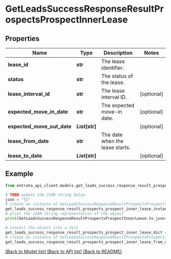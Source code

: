 # GetLeadsSuccessResponseResultProspectsProspectInnerLease


## Properties

Name | Type | Description | Notes
------------ | ------------- | ------------- | -------------
**lease_id** | **str** | The lease identifier. | 
**status** | **str** | The status of the lease. | 
**lease_interval_id** | **str** | The lease interval ID. | [optional] 
**expected_move_in_date** | **str** | The expected move-in date. | [optional] 
**expected_move_out_date** | **List[str]** |  | [optional] 
**lease_from_date** | **str** | The date when the lease starts. | 
**lease_to_date** | **List[str]** |  | [optional] 

## Example

```python
from entrata_api_client.models.get_leads_success_response_result_prospects_prospect_inner_lease import GetLeadsSuccessResponseResultProspectsProspectInnerLease

# TODO update the JSON string below
json = "{}"
# create an instance of GetLeadsSuccessResponseResultProspectsProspectInnerLease from a JSON string
get_leads_success_response_result_prospects_prospect_inner_lease_instance = GetLeadsSuccessResponseResultProspectsProspectInnerLease.from_json(json)
# print the JSON string representation of the object
print(GetLeadsSuccessResponseResultProspectsProspectInnerLease.to_json())

# convert the object into a dict
get_leads_success_response_result_prospects_prospect_inner_lease_dict = get_leads_success_response_result_prospects_prospect_inner_lease_instance.to_dict()
# create an instance of GetLeadsSuccessResponseResultProspectsProspectInnerLease from a dict
get_leads_success_response_result_prospects_prospect_inner_lease_from_dict = GetLeadsSuccessResponseResultProspectsProspectInnerLease.from_dict(get_leads_success_response_result_prospects_prospect_inner_lease_dict)
```
[[Back to Model list]](../README.md#documentation-for-models) [[Back to API list]](../README.md#documentation-for-api-endpoints) [[Back to README]](../README.md)


